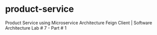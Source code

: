 # product-service
Product Service using Microservice Architecture Feign Client | Software Architecture  Lab # 7 - Part # 1
